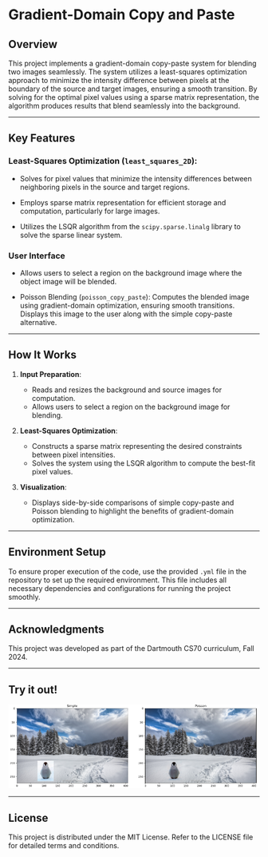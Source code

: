 # Gradient-Domain Copy and Paste

## Overview

This project implements a gradient-domain copy-paste system for blending two images seamlessly. The system utilizes a least-squares optimization approach to minimize the intensity difference between pixels at the boundary of the source and target images, ensuring a smooth transition. By solving for the optimal pixel values using a sparse matrix representation, the algorithm produces results that blend seamlessly into the background.

---

## Key Features

### Least-Squares Optimization (`least_squares_2D`):

- Solves for pixel values that minimize the intensity differences between neighboring pixels in the source and target regions.

- Employs sparse matrix representation for efficient storage and computation, particularly for large images.

- Utilizes the LSQR algorithm from the `scipy.sparse.linalg` library to solve the sparse linear system.

### User Interface

  - Allows users to select a region on the background image where the object image will be blended.

  - Poisson Blending (`poisson_copy_paste`): Computes the blended image using gradient-domain optimization, ensuring smooth transitions. Displays this image to the user along with the simple copy-paste alternative.

---

## How It Works

1. **Input Preparation**:

   - Reads and resizes the background and source images for computation.
   - Allows users to select a region on the background image for blending.

2. **Least-Squares Optimization**:

   - Constructs a sparse matrix representing the desired constraints between pixel intensities.
   - Solves the system using the LSQR algorithm to compute the best-fit pixel values.

3. **Visualization**:

   - Displays side-by-side comparisons of simple copy-paste and Poisson blending to highlight the benefits of gradient-domain optimization.

---

## Environment Setup

To ensure proper execution of the code, use the provided `.yml` file in the repository to set up the required environment. This file includes all necessary dependencies and configurations for running the project smoothly.

---

## Acknowledgments

This project was developed as part of the Dartmouth CS70 curriculum, Fall 2024.

---

## Try it out!

![penguin_copy_paste](./penguin_copy_paste.png)

---

## License

This project is distributed under the MIT License. Refer to the LICENSE file for detailed terms and conditions.

